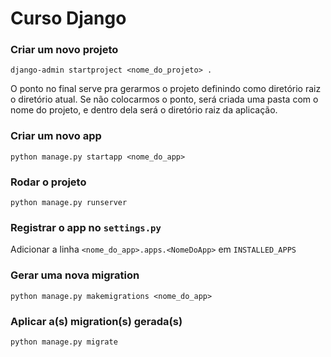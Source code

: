 # Curso Django

### Criar um novo projeto
``django-admin startproject <nome_do_projeto> .``

O ponto no final serve pra gerarmos o projeto definindo como diretório raiz o diretório atual. Se não colocarmos o ponto, será criada uma pasta com o nome do projeto, e dentro dela será o diretório raiz da aplicação.

### Criar um novo app
`python manage.py startapp <nome_do_app>`

### Rodar o projeto
`python manage.py runserver`

### Registrar o app no `settings.py`
Adicionar a linha `<nome_do_app>.apps.<NomeDoApp>` em `INSTALLED_APPS`

### Gerar uma nova migration
`python manage.py makemigrations <nome_do_app>`

### Aplicar a(s) migration(s) gerada(s)
`python manage.py migrate`
